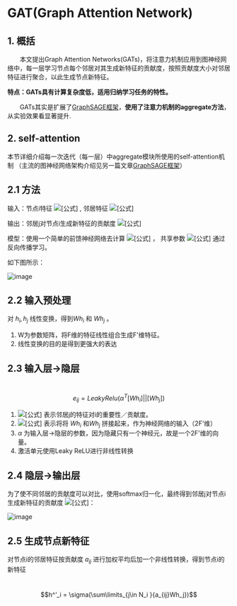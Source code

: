 # GAT(Graph Attention Network)

## 1. 概括

&emsp;&emsp;本文提出Graph Attention Networks(GATs)，将注意力机制应用到图神经网络中，每一层学习节点每个邻居对其生成新特征的贡献度，按照贡献度大小对邻居特征进行聚合，以此生成节点新特征。

**特点：GATs具有计算复杂度低，适用归纳学习任务的特性。**

&emsp;&emsp;GATs其实是扩展了[GraphSAGE框架](https://zhuanlan.zhihu.com/p/62750137)，**使用了注意力机制的aggregate方法**，从实验效果看显著提升.

## 2. self-attention

本节详细介绍每一次迭代（每一层）中aggregate模块所使用的self-attention机制 （主流的图神经网络架构介绍见另一篇文章[GraphSAGE框架](https://zhuanlan.zhihu.com/p/62750137)）

## 2.1 方法

输入：节点i特征 ![[公式]](https://www.zhihu.com/equation?tex=h_i) , 邻居特征 ![[公式]](https://www.zhihu.com/equation?tex=h_j)

输出：邻居j对节点i生成新特征的贡献度 ![[公式]](https://www.zhihu.com/equation?tex=a_%7Bij%7D)

模型：使用一个简单的前馈神经网络去计算 ![[公式]](https://www.zhihu.com/equation?tex=a_%7Bij%7D) ， 共享参数 ![[公式]](https://www.zhihu.com/equation?tex=W%2C%5Calpha) 通过反向传播学习。

如下图所示：

![image](https://raw.githubusercontent.com/AnchoretY/images/master/blog/image.nzqe9upd1wd.png)

## 2.2 输入预处理

对 $h_i,h_j$ 线性变换，得到$Wh_i$ 和 $Wh_j$ 。

1. W为参数矩阵，将F维的特征线性组合生成F'维特征。
2. 线性变换的目的是得到更强大的表达

## **2.3 输入层->隐层**

​																				$$e_{ij} = LeakyRelu(\alpha^T[Wh_i]||[Wh_j])$$

1. ![[公式]](https://www.zhihu.com/equation?tex=e_%7Bij%7D) 表示邻居j的特征对i的重要性／贡献度。
2. ![[公式]](https://www.zhihu.com/equation?tex=%7C%7C) 表示将将 $Wh_i$ 和$Wh_j$ 拼接起来，作为神经网络的输入（2F'维）
3. $\alpha$ 为输入层->隐层的参数，因为隐藏只有一个神经元，故是一个2F'维的向量。
4. 激活单元使用Leaky ReLU进行非线性转换

## **2.4 隐层->输出层**

为了使不同邻居的贡献度可以对比，使用softmax归一化，最终得到邻居j对节点i生成新特征的贡献度 ![[公式]](https://www.zhihu.com/equation?tex=a_%7Bij%7D)：

![image](https://raw.githubusercontent.com/AnchoretY/images/master/blog/image.zxe0qoc6n7h.png)

## **2.5 生成节点新特征**

对节点i的邻居特征按贡献度 $a_{ij}$ 进行加权平均后加一个非线性转换，得到节点i的新特征 

​																			$$h^‘_i = \sigma(\sum\limits_{j\in N_i }{a_{ij}Wh_j})$$